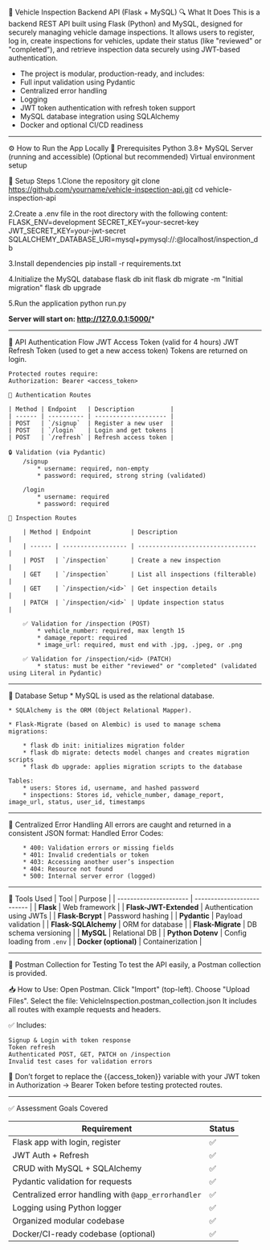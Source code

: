 📘 Vehicle Inspection Backend API (Flask + MySQL)
🔍 What It Does
This is a backend REST API built using Flask (Python) and MySQL, designed for securely managing vehicle damage inspections. It allows users to register, log in, create inspections for vehicles, update their status (like "reviewed" or "completed"), and retrieve inspection data securely using JWT-based authentication.

* The project is modular, production-ready, and includes:
* Full input validation using Pydantic
* Centralized error handling
* Logging
* JWT token authentication with refresh token support
* MySQL database integration using SQLAlchemy
* Docker and optional CI/CD readiness

*********************************************************************************

⚙️ How to Run the App Locally
🔧 Prerequisites
Python 3.8+
MySQL Server (running and accessible)
(Optional but recommended) Virtual environment setup

🔌 Setup Steps
1.Clone the repository
    git clone https://github.com/yourname/vehicle-inspection-api.git
    cd vehicle-inspection-api

2.Create a .env file in the root directory with the following content:
    FLASK_ENV=development
    SECRET_KEY=your-secret-key
    JWT_SECRET_KEY=your-jwt-secret
    SQLALCHEMY_DATABASE_URI=mysql+pymysql://<user>:<password>@localhost/inspection_db

3.Install dependencies
    pip install -r requirements.txt

4.Initialize the MySQL database
    flask db init
    flask db migrate -m "Initial migration"
    flask db upgrade

5.Run the application
    python run.py

****Server will start on: http://127.0.0.1:5000/*****

******************************************************************************************
🔐 API Authentication Flow
    JWT Access Token (valid for 4 hours)
    JWT Refresh Token (used to get a new access token)
    Tokens are returned on login.

    Protected routes require:
    Authorization: Bearer <access_token>

    🔑 Authentication Routes
    
    | Method | Endpoint   | Description          |
    | ------ | ---------- | -------------------- |
    | POST   | `/signup`  | Register a new user  |
    | POST   | `/login`   | Login and get tokens |
    | POST   | `/refresh` | Refresh access token |

    🔒 Validation (via Pydantic)
        /signup
            * username: required, non-empty
            * password: required, strong string (validated)

        /login
            * username: required
            * password: required

    🧾 Inspection Routes

        | Method | Endpoint           | Description                       |
        | ------ | ------------------ | --------------------------------- |
        | POST   | `/inspection`      | Create a new inspection           |
        | GET    | `/inspection`      | List all inspections (filterable) |
        | GET    | `/inspection/<id>` | Get inspection details            |
        | PATCH  | `/inspection/<id>` | Update inspection status          |

        ✅ Validation for /inspection (POST)
            * vehicle_number: required, max length 15
            * damage_report: required
            * image_url: required, must end with .jpg, .jpeg, or .png

        ✅ Validation for /inspection/<id> (PATCH)
            * status: must be either "reviewed" or "completed" (validated using Literal in Pydantic)

***********************************************************************************************************

🧱 Database Setup
    * MySQL is used as the relational database.

    * SQLAlchemy is the ORM (Object Relational Mapper).

    * Flask-Migrate (based on Alembic) is used to manage schema migrations:

        * flask db init: initializes migration folder
        * flask db migrate: detects model changes and creates migration scripts
        * flask db upgrade: applies migration scripts to the database

    Tables:
        * users: Stores id, username, and hashed password
        * inspections: Stores id, vehicle_number, damage_report, image_url, status, user_id, timestamps


*****************************************************************************************************************

🚨 Centralized Error Handling
All errors are caught and returned in a consistent JSON format:
    Handled Error Codes:

        * 400: Validation errors or missing fields
        * 401: Invalid credentials or token
        * 403: Accessing another user’s inspection
        * 404: Resource not found
        * 500: Internal server error (logged)

**************************************************************************************************************

🧰 Tools Used
    | Tool                   | Purpose                    |
    | ---------------------- | -------------------------- |
    | **Flask**              | Web framework              |
    | **Flask-JWT-Extended** | Authentication using JWTs  |
    | **Flask-Bcrypt**       | Password hashing           |
    | **Pydantic**           | Payload validation         |
    | **Flask-SQLAlchemy**   | ORM for database           |
    | **Flask-Migrate**      | DB schema versioning       |
    | **MySQL**              | Relational DB              |
    | **Python Dotenv**      | Config loading from `.env` |
    | **Docker (optional)**  | Containerization           |


**********************************************************************************************************

🧪 Postman Collection for Testing
To test the API easily, a Postman collection is provided.

📥 How to Use:
    Open Postman.
    Click "Import" (top-left).
    Choose "Upload Files".
    Select the file: VehicleInspection.postman_collection.json
    It includes all routes with example requests and headers.

✅ Includes:

    Signup & Login with token response
    Token refresh
    Authenticated POST, GET, PATCH on /inspection
    Invalid test cases for validation errors

🔐 Don’t forget to replace the {{access_token}} variable with your JWT token in Authorization → Bearer Token before testing protected routes.

***************************************************************************************************************************************************
✅ Assessment Goals Covered

| Requirement                                         | Status  |
| --------------------------------------------------- | ------  |
| Flask app with login, register                      | ✅      |
| JWT Auth + Refresh                                  | ✅      |
| CRUD with MySQL + SQLAlchemy                        | ✅      |
| Pydantic validation for requests                    | ✅      |
| Centralized error handling with `@app_errorhandler` | ✅      |
| Logging using Python logger                         | ✅      |
| Organized modular codebase                          | ✅      |
| Docker/CI-ready codebase (optional)                 | ✅      |





